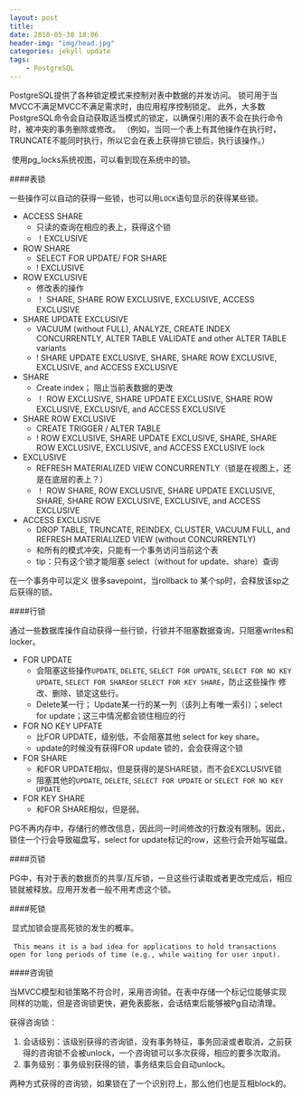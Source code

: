 ```yaml
---
layout: post
title: 
date: 2018-05-30 18:06
header-img: "img/head.jpg"
categories: jekyll update
tags:
    - PostgreSQL
---
```


​PostgreSQL提供了各种锁定模式来控制对表中数据的并发访问。 锁可用于当MVCC不满足MVCC不满足需求时，由应用程序控制锁定。 此外，大多数PostgreSQL命令会自动获取适当模式的锁定，以确保引用的表不会在执行命令时，被冲突的事务删除或修改。 （例如，当同一个表上有其他操作在执行时，TRUNCATE不能同时执行，所以它会在表上获得排它锁后，执行该操作。）

​	使用pg_locks系统视图，可以看到现在系统中的锁。

####表锁

一些操作可以自动的获得一些锁，也可以用`LOCK`语句显示的获得某些锁。

+ ACCESS SHARE
  + 只读的查询在相应的表上，获得这个锁
  + ！EXCLUSIVE
+ ROW SHARE
  + SELECT FOR UPDATE/ FOR SHARE
  + ! EXCLUSIVE
+ ROW EXCLUSIVE
  + 修改表的操作
  + ！ SHARE, SHARE ROW EXCLUSIVE, EXCLUSIVE, ACCESS EXCLUSIVE
+ SHARE UPDATE EXCLUSIVE
  + VACUUM (without FULL), ANALYZE, CREATE INDEX CONCURRENTLY, ALTER TABLE VALIDATE and other ALTER TABLE variants
  + ! SHARE UPDATE EXCLUSIVE, SHARE, SHARE ROW EXCLUSIVE, EXCLUSIVE, and ACCESS EXCLUSIVE
+ SHARE
  + Create index； 阻止当前表数据的更改
  + ！ ROW EXCLUSIVE, SHARE UPDATE EXCLUSIVE, SHARE ROW EXCLUSIVE, EXCLUSIVE, and ACCESS EXCLUSIVE
+ SHARE ROW EXCLUSIVE
  + CREATE TRIGGER / ALTER TABLE
  + ! ROW EXCLUSIVE, SHARE UPDATE EXCLUSIVE, SHARE, SHARE ROW EXCLUSIVE, EXCLUSIVE, and ACCESS EXCLUSIVE lock
+ EXCLUSIVE
  + REFRESH MATERIALIZED VIEW CONCURRENTLY（锁是在视图上，还是在底层的表上？）
  + ！ ROW SHARE, ROW EXCLUSIVE, SHARE UPDATE EXCLUSIVE, SHARE, SHARE ROW EXCLUSIVE, EXCLUSIVE, and ACCESS EXCLUSIVE
+ ACCESS EXCLUSIVE
  + DROP TABLE, TRUNCATE, REINDEX, CLUSTER, VACUUM FULL, and REFRESH MATERIALIZED VIEW (without CONCURRENTLY)
  + 和所有的模式冲突，只能有一个事务访问当前这个表
  + tip：只有这个锁才能阻塞 select（without for update、share）查询

在一个事务中可以定义 很多savepoint，当rollback to 某个sp时，会释放该sp之后获得的锁。

####行锁

通过一些数据库操作自动获得一些行锁，行锁并不阻塞数据查询，只阻塞writes和locker。

+ FOR UPDATE
  + 会阻塞这些操作`UPDATE`, `DELETE`, `SELECT FOR UPDATE`, `SELECT FOR NO KEY UPDATE`, `SELECT FOR SHARE`or `SELECT FOR KEY SHARE`，防止这些操作 修改、删除、锁定这些行。
  + Delete某一行； Update某一行的某一列（该列上有唯一索引）；select  for update；这三中情况都会锁住相应的行
+ FOR NO KEY UPFATE
  + 比FOR UPDATE，级别低，不会阻塞其他 select for key share。
  + update的时候没有获得FOR update 锁的，会会获得这个锁
+ FOR SHARE
  + 和FOR UPDATE相似，但是获得的是SHARE锁，而不会EXCLUSIVE锁
  + 阻塞其他的`UPDATE`, `DELETE`, `SELECT FOR UPDATE` or `SELECT FOR NO KEY UPDATE`
+ FOR KEY SHARE
  + 和FOR SHARE相似，但是弱。

PG不再内存中，存储行的修改信息，因此同一时间修改的行数没有限制。因此，锁住一个行会导致磁盘写，select for update标记的row，这些行会开始写磁盘。

####页锁	

​	PG中，有对于表的数据页的共享/互斥锁，一旦这些行读取或者更改完成后，相应锁就被释放。应用开发者一般不用考虑这个锁。

####死锁

​	显式加锁会提高死锁的发生的概率。

​	` This means it is a bad idea for applications to hold transactions open for long periods of time (e.g., while waiting for user input).`

####咨询锁

​	当MVCC模型和锁策略不符合时，采用咨询锁。在表中存储一个标记位能够实现同样的功能，但是咨询锁更快，避免表膨胀，会话结束后能够被Pg自动清理。

获得咨询锁：

1. 会话级别：该级别获得的咨询锁，没有事务特征，事务回滚或者取消，之前获得的咨询锁不会被unlock，一个咨询锁可以多次获得，相应的要多次取消。
2. 事务级别：事务级别获得的锁，事务结束后会自动unlock。

两种方式获得的咨询锁，如果锁在了一个识别符上，那么他们也是互相block的。
